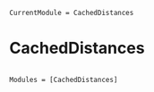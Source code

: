 ```@meta
CurrentModule = CachedDistances
```

# CachedDistances

```@index
```

```@autodocs
Modules = [CachedDistances]
```
